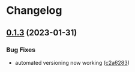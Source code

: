 # Changelog

## [0.1.3](https://github.com/joshreep/captain-hook/compare/v0.1.2...v0.1.3) (2023-01-31)


### Bug Fixes

* automated versioning now working ([c2a6283](https://github.com/joshreep/captain-hook/commit/c2a6283fc4fc54127207a799c74b37eee4bf5882))
